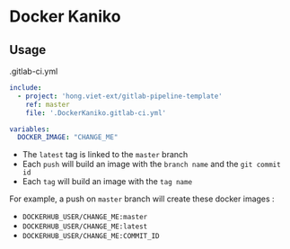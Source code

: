 # Docker Kaniko

## Usage

.gitlab-ci.yml
```yml
include:
  - project: 'hong.viet-ext/gitlab-pipeline-template'
    ref: master
    file: '.DockerKaniko.gitlab-ci.yml'

variables:
  DOCKER_IMAGE: "CHANGE_ME"
```

* The `latest` tag is linked to the `master` branch
* Each `push` will build an image with the `branch name` and the `git commit id`
* Each `tag` will build an image with the `tag name`

For example, a push on `master` branch will create these docker images :
* `DOCKERHUB_USER/CHANGE_ME:master`
* `DOCKERHUB_USER/CHANGE_ME:latest`
* `DOCKERHUB_USER/CHANGE_ME:COMMIT_ID`
